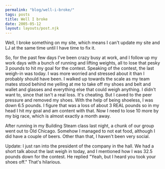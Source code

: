 ```yaml
---
permalink: "blog/well-i-broke/"
tags: posts
title: Well I broke
date: 2005-05-12
layout: layouts/post.njk
---
```


Well, I broke something on my site, which means I can't update my site and LJ at the same time until I have time to fix it.

So, for the past few days I've been crazy busy at work, and I follow up my work days with a bunch of running and lifting weights, all to lose that pesky 3 pounds to hit my goal for the contest. Speaking of the contest, the last weigh-in was today. I was more worried and stressed about it than I probably should have been. I walked up towards the scale as my team mates stood behind me yelling at me to take off my shoes and belt and wallet and glasses and everything else that could weigh anything. I didn't want to, since that isn't a real loss. It's cheating. But I caved to the peer pressure and removed my shoes. With the help of being shoeless, I was down 6.5 pounds. I figure that was a loss of about 3 REAL pounds so in my head I hit my goal and am content with that. Now I need to lose 10 more by my big race, which is almost exactly a month away. 

After running in my Building Steam class last night, a chunk of our group went out to Old Chicago. Somehow I managed to not eat food, although I did have a couple of beers. Other than that, I haven't been very social. 

Update: I just ran into the president of the company in the hall. We had a short talk about the last weigh in today, and I mentioned how I was 32.5 pounds down for the contest. He replied "Yeah, but I heard you took your shoes off." That's hilarious.